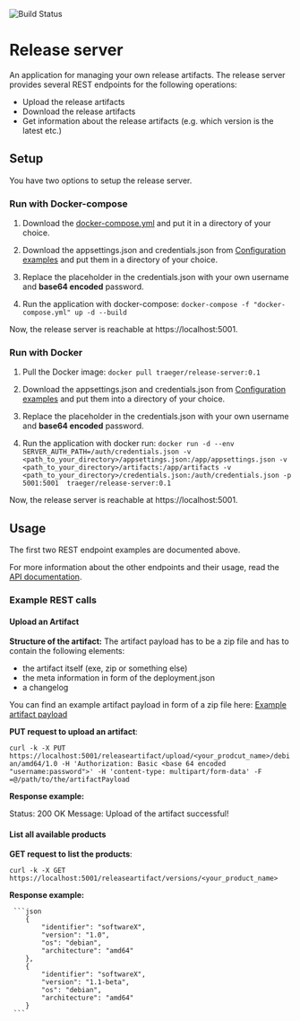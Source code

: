![Build Status](https://travis-ci.com/Traeger-GmbH/release-server.svg?branch=master)

# Release server

An application for managing your own release artifacts. The release server provides several REST endpoints for the following operations:

- Upload the release artifacts
- Download the release artifacts
- Get information about the release artifacts (e.g. which version is the latest etc.)

## Setup

You have two options to setup the release server.

### Run with Docker-compose

1. Download the [docker-compose.yml](https://github.com/Traeger-GmbH/release-server/blob/master/docker-compose.yml) and put it in a directory of your choice.

2. Download the appsettings.json and credentials.json from [Configuration examples](https://github.com/Traeger-GmbH/release-server/tree/master/Example) and put them in a directory of your choice.

3. Replace the placeholder in the credentials.json with your own username and __base64 encoded__ password.

4. Run the application with docker-compose: `docker-compose -f "docker-compose.yml" up -d --build`

Now, the release server is reachable at https://localhost:5001.

### Run with Docker

1. Pull the Docker image: `docker pull traeger/release-server:0.1`

2. Download the appsettings.json and credentials.json from [Configuration examples](https://github.com/Traeger-GmbH/release-server/tree/master/Example) and put them into a directory of your choice.

3. Replace the placeholder in the credentials.json with your own username and __base64 encoded__ password.

4. Run the application with docker run: `docker run -d --env SERVER_AUTH_PATH=/auth/credentials.json -v <path_to_your_directory>/appsettings.json:/app/appsettings.json -v <path_to_your_directory>/artifacts:/app/artifacts -v <path_to_your_directory>/credentials.json:/auth/credentials.json -p 5001:5001  traeger/release-server:0.1`

Now, the release server is reachable at https://localhost:5001.

## Usage

The first two REST endpoint examples are documented above. 

For more information about the other endpoints and their usage, read the [API documentation](https://github.com/Traeger-GmbH/release-server/blob/master/Docs/api/API.md).

### Example REST calls

#### Upload an Artifact

__Structure of the artifact:__ The artifact payload has to be a zip file and has to contain the following elements:

- the artifact itself (exe, zip or something else)
- the meta information in form of the deployment.json
- a changelog

You can find an example artifact payload in form of a zip file here: [Example artifact payload](https://github.com/Traeger-GmbH/release-server/tree/master/Example)

__PUT request to upload an artifact__:

`curl -k -X PUT https://localhost:5001/releaseartifact/upload/<your_prodcut_name>/debian/amd64/1.0 -H 'Authorization: Basic <base 64 encoded "username:password">' -H 'content-type: multipart/form-data' -F =@/path/to/the/artifactPayload`

__Response example:__

Status: 200 OK
Message: Upload of the artifact successful!

#### List all available products

__GET request to list the products__:

 `curl -k -X GET https://localhost:5001/releaseartifact/versions/<your_product_name>`

 __Response example:__

     ```json
        {
            "identifier": "softwareX",
            "version": "1.0",
            "os": "debian",
            "architecture": "amd64"
        },
        {
            "identifier": "softwareX",
            "version": "1.1-beta",
            "os": "debian",
            "architecture": "amd64"
        }
     ```
